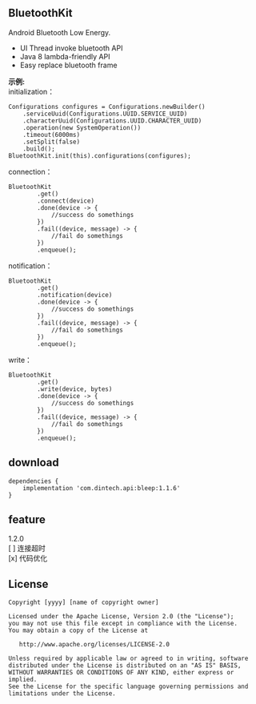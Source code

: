 ## BluetoothKit
Android Bluetooth Low Energy.
- UI Thread invoke bluetooth API
- Java 8 lambda-friendly API
- Easy replace bluetooth frame

**示例:**  
initialization：
```
Configurations configures = Configurations.newBuilder()
    .serviceUuid(Configurations.UUID.SERVICE_UUID)
    .characterUuid(Configurations.UUID.CHARACTER_UUID)
    .operation(new SystemOperation())
    .timeout(6000ms)
    .setSplit(false)
    .build();
BluetoothKit.init(this).configurations(configures);
```

connection：
```
BluetoothKit
        .get()
        .connect(device)
        .done(device -> {
            //success do somethings
        })
        .fail((device, message) -> {
            //fail do somethings
        })
        .enqueue();
```
notification：
```
BluetoothKit
        .get()
        .notification(device)
        .done(device -> {
            //success do somethings
        })
        .fail((device, message) -> {
            //fail do somethings
        })
        .enqueue();
```

write：
```
BluetoothKit
        .get()
        .write(device, bytes)
        .done(device -> {
            //success do somethings
        })
        .fail((device, message) -> {
            //fail do somethings
        })
        .enqueue();
```

## download
```
dependencies {
    implementation 'com.dintech.api:bleep:1.1.6'
}
```

## feature
1.2.0  
[ ] 连接超时    
[x] 代码优化

## License
```
Copyright [yyyy] [name of copyright owner]

Licensed under the Apache License, Version 2.0 (the "License");
you may not use this file except in compliance with the License.
You may obtain a copy of the License at

   http://www.apache.org/licenses/LICENSE-2.0

Unless required by applicable law or agreed to in writing, software
distributed under the License is distributed on an "AS IS" BASIS,
WITHOUT WARRANTIES OR CONDITIONS OF ANY KIND, either express or implied.
See the License for the specific language governing permissions and
limitations under the License.
```